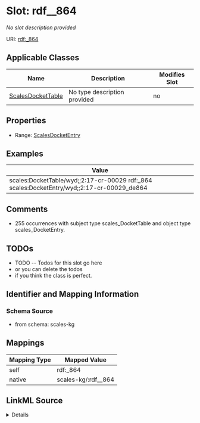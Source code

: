 

# Slot: rdf__864


_No slot description provided_





URI: [rdf:_864](http://www.w3.org/1999/02/22-rdf-syntax-ns#_864)



<!-- no inheritance hierarchy -->





## Applicable Classes

| Name | Description | Modifies Slot |
| --- | --- | --- |
| [ScalesDocketTable](../classes/ScalesDocketTable.md) | No type description provided |  no  |







## Properties

* Range: [ScalesDocketEntry](../classes/ScalesDocketEntry.md)






## Examples

| Value |
| --- |
| scales:DocketTable/wyd;;2:17-cr-00029 rdf:_864 scales:DocketEntry/wyd;;2:17-cr-00029_de864 |

## Comments

* 255 occurrences with subject type scales_DocketTable and object type scales_DocketEntry.

## TODOs

* TODO -- Todos for this slot go here
* or you can delete the todos
* if you think the class is perfect.

## Identifier and Mapping Information







### Schema Source


* from schema: scales-kg




## Mappings

| Mapping Type | Mapped Value |
| ---  | ---  |
| self | rdf:_864 |
| native | scales-kg/:rdf__864 |




## LinkML Source

<details>
```yaml
name: rdf__864
description: No slot description provided
todos:
- TODO -- Todos for this slot go here
- or you can delete the todos
- if you think the class is perfect.
comments:
- 255 occurrences with subject type scales_DocketTable and object type scales_DocketEntry.
examples:
- value: scales:DocketTable/wyd;;2:17-cr-00029 rdf:_864 scales:DocketEntry/wyd;;2:17-cr-00029_de864
from_schema: scales-kg
rank: 1000
slot_uri: rdf:_864
alias: rdf__864
domain_of:
- scales_DocketTable
range: scales_DocketEntry

```
</details>